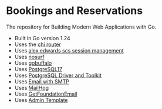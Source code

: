 # Bookings and Reservations

The repository for Building Modern Web Applications with Go.


- Built in Go version 1.24
- Uses the [chi router](github.com/go-chi/chi)
- Uses [alex edwards scs session management](github.com/alexedwards/scs)
- Uses [nosurf](github.com/justinas/nosurf)
- Uses [gobuffalo](https://gobuffalo.io/documentation/database/pop/)
- Uses [PostgreSQL17](https://postgresapp.com/)
- Uses [PostgreSQL Driver and Toolkit](https://github.com/jackc/pgx)
- Uses [Email with SMTP ](https://github.com/xhit/go-simple-mail)
- Uses [MailHog](https://github.com/mailhog/MailHog)
- Uses [GetFoundationEmail](https://get.foundation/emails/getting-started.html)
- Uses [Admin Template](https://github.com/BootstrapDash/RoyalUI-Free-Bootstrap-Admin-Template)